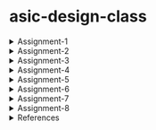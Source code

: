 # asic-design-class

<details>
<summary> Assignment-1 </summary>
  
## Write C program and compile it with GCC and RISC-V compiler and compare the outputs
  
### Task A. Writing a C program and compiling with GCC compilet

#### Step 1: open leafpad or any other text editor and write the following code

-> Command to open a file in leafpad
```ruby
  leafpad sum1ton.c &
```

-> Code:
```ruby
#include <stdio.h>

int main() {
	int I, n=25, sum=0;
	for(i=0; i<=n; ++I) {
	  sum =sum + I;
	}
	
	printf(" The sum from1 to %d is &d\n" , n,sum);
	return 0;
}
```

Screenshot 1: 

![image](https://github.com/user-attachments/assets/616043ce-5442-4504-b95f-feb333a0e7bf) 

Screenshot 2:

![image](https://github.com/user-attachments/assets/ecc36ccc-88a0-42d3-b036-02fc239d1d8c)

#### Step 2: compile the code using the gcc compiler and run the executable

-> Command to compile:
```ruby
  gcc sum1ton.c 
```

-> Command to run the executable:
```ruby
  ./a.out
```

Screenshot 3:

![image](https://github.com/user-attachments/assets/16316c28-ddc2-4b96-92f1-3a4b916abb34)

### Task B. Compiling the same program with RISC-V compiler

#### Step 1: Compailing the same C programm with RISC-V compiler ans -O1 optimization

->Command to compile:
```ruby
riscv64-unknown-elf-gcc -O1 -mabi=lp64 -march=rv64i -o sum1ton.o sum1ton.c
```
-> Command to dump the output:
```ruby
riscv64-unknown-elf-objdump -d sum1ton.o | less
```
Screenshot 4:
The number of instructions taken to execute the main block can be calculated by counting each individual instruction or subtracting the address of next block and the main block.

![image](https://github.com/user-attachments/assets/08f761f5-92e2-4d4d-a833-131325baf604)

Observation : With the -O1 optimizer, the main block takes total 14 instructions to execute the command

#### Step 2: Compailing the same C programm with RISC-V compiler ans -Ofast optimization

->Command to compile:
```ruby
riscv64-unknown-elf-gcc -Ofast -mabi=lp64 -march=rv64i -o sum1ton.o sum1ton.c
```
-> Command to dump the output:
```ruby
riscv64-unknown-elf-objdump -d sum1ton.o | less
```
Screenshot 5:

![image](https://github.com/user-attachments/assets/327269c0-5341-464f-8cad-a100d2807ba0)

Observation : With the -Ofast optimizer, the main block takes total 11 instructions to execute the command

</details>

<details>
<summary> Assignment-2 </summary>

## Executing and Debugging the C program with Spike Simulator

#### Step 1: Compile the C program with the RISC-V compiler with -Ofast optimizor
->Command to compile:
```ruby
riscv64-unknown-elf-gcc -Ofast -mabi=lp64 -march=rv64i -o sum1ton.o sum1ton.c
```

#### Step 2: Executing the compiled file with Spike Simulator
->Command for execution:
```ruby
spike pk sum1ton.o
```

Following is the expected output

![image](https://github.com/user-attachments/assets/5599e7e3-6bf2-4888-a2c6-13dd8acad86a)

#### Step 3: Debugging using Spike Simulator
->Command to open debugger:
```ruby
spike -d pk sumton.o 
```

We will step by step execute the instructions know what changes occur in the register values after each set of instructions run.
For that one can open the dump of the object file simultaneously.

->To run the first instruction
```ruby
until pc 0 100b0 
```

The above command will run the program till the instruction having adderess 100b0. To experiment one can take any differnt adderess and check the corrosponding reg value and observe the changes.

Screenshot of executing the above command

![image](https://github.com/user-attachments/assets/1887e545-b98c-4fe3-9820-220198b35d7a)

->To check the contents of reg
```ruby
reg 0 <reg_name>
```

For eg.
```ruby
reg 0 a0  #view contents of a0 register
reg 0 sp  #view contents of stack pointer
```

To execute next set of instructions press "enter"

![image](https://github.com/user-attachments/assets/4c9fa5a9-c16e-4b3c-9049-04fa5cae9851)

</details>

<details>
<summary> Assignment-3 </summary>
	
## Understanding RISC-V instruction format and implementing exact 32-bit instruction code in the instruction type format 

RISC-V is an instruction set architecture (ISA) designed to support computer architecture research and education.

### Task A. Instruction Set format of RISC-V

Instruction set or ISA are the set of commands which a process can understand and execute. The incstructions can be arithmetic, input, output operations etc. The instructions have some specific format/guidelines, defined by a series of 0s and 1s, that includes details such as the type of operation and the location of data.
For RISC-V also, there is a specific format for representing an instruction so that it can understand and execute specific operation.

1.  R-type 
   	
	R-type i.e Register type instructions handle all arithmetic and logical operations involving three registers. The format type is as follows

 	![image](https://github.com/user-attachments/assets/acc45146-51bc-4d7a-bb4b-3c940cce685c)

	-> funct7 (7 bits):
   		Function code for additional instruction differentiation
   
	-> rs2 (5 bits):
   		Second source register
   
	-> rs1 (5 bits):
   		First source register
   
	-> funct3 (3 bits):
   		Function code for primary instruction differentiation
	
 	-> rd (5 bits):
   		Destination register
	
 	-> opcode (7 bits)
   		Specifies basic operation catagory

2. I-type

	I-type i.e immediate type instruction handle operations with immediate values. The format type is as follows

	![image](https://github.com/user-attachments/assets/6371294d-e3b4-4da7-a7f7-f4ed069fe456)

	-> immediate (12 bits):
   		Immediate value used for operations
	
 	-> rs1 (5 bits):
   		Source register
	
 	-> funct3 (3 bits):
   		Function code for instruction differentiation
	
 	-> rd (5 bits):
   		Destination register
	
 	-> opcode (7 bits):
   		Basic operation code for I-type instructions


 3. S-type
    
	S-type or store type instructions are used to store data from register to memory. The format type is as follows

	![image](https://github.com/user-attachments/assets/d774995f-750c-4383-a0d1-9da2779782f4)

	-> imm[11:5] (7 bits): Upper 7 bits of the immediate value
    
	-> rs2 (5 bits): Second source register (contains the data to be stored)
    	
	-> rs1 (5 bits): First source register (base address register)
    
	-> funct3 (3 bits): Function code for instruction differentiation
    
	-> imm[4:0] (5 bits): Lower 5 bits of the immediate value
	
 	-> opcode (7 bits): Basic operation code for S-type instructions


 4. B-Type

    B-type instructions are used for conditional branch operations. These instructions are designed to alter the flow of execution based on comparisons between two registers. The format type is as follows

    ![image](https://github.com/user-attachments/assets/7426cb97-72d0-4904-b320-edc01ba7bfac)

	-> imm[12] (1 bit): The 12th bit of the immediate value
    
	-> imm[10:5] (6 bits): The 10th to 5th bits of the immediate value
    
	-> rs2 (5 bits): Second source register
    
	-> rs1 (5 bits): First source register
    
	-> funct3 (3 bits): Function code for instruction differentiation
    
	-> imm[4:1] (4 bits): The 4th to 1st bits of the immediate value
    
	-> imm[11] (1 bit): The 11th bit of the immediate value
    
	-> opcode (7 bits): Basic operation code for B-type instructions

5. U-Type

   U-type instructions handle operations involving large immediate values, typically for loading upper immediate values or computing addresses. The format type is as follows

   ![image](https://github.com/user-attachments/assets/b005d643-9fde-4b0f-97bd-d147b1cd9fb4)

	-> immediate[31:12] (20 bits): The upper 20 bits of the immediate value
   
	-> rd (5 bits): Destination register
   
	-> opcode (7 bits): Operation code for U-type instructions


6. J-Type

   J-type i.e jump type instructions are used for altering the program control flow by jumping to a specified address. Tey are typically used for unconditional jumps such as calling functions or implementing loops. The format type is as follows

   ![image](https://github.com/user-attachments/assets/e8343ad7-b3ba-4a5d-8872-230bb94d8147)

	-> imm[20] (1 bit): The 20th bit of the immediate value
   
	-> imm[10:1] (10 bits): The 10th to 1st bits of the immediate value

	-> imm[11] (1 bit): The 11th bit of the immediate value
   
	-> imm[19:12] (8 bits): The 19th to 12th bits of the immediate value
   
	-> rd (5 bits): Destination register where the return address is stored

	-> opcode (7 bits): Operation code for J-type instructions


### Task B. Decoding each Instruction Provided

### Task C. Executing assembly instructions based on a provided Verilog code within a RISC-V processor

| Operation | Standard RISC-V ISA | Hardcoded ISA |
| --------- | ------------------- | ------------- | 
| ADD R6, R2, R1 | 32'h00110333	| 32'h02208300 |
| SUB R7, R1, R2 | 32'h402083b3	| 32'h02209380 |
| AND R8, R1, R3 | 32'h0030f433	| 32'h0230a400 |
| OR R9, R2, R5	 | 32'h005164b3	| 32'h02513480 |
| XOR R10, R1, R4 | 32'h0040c533 | 32'h0240c500 |
| S#LT R1, R2, R4 | 32'h0045a0b3 | 32'h02415580 |
| ADDI R12, R4, 5 | 32'h004120b3 | 32'h00520600 |
| BEQ R0, R0, 15  | 32'h00000f63 | 32'h00f00002 |
| SW R3, R1, 2	  | 32'h0030a123 | 32'h00209181 |
| LW R13, R1, 2	  | 32'h0020a683 | 32'h00208681 |
| SRL R16, R14, R2 | 32'h0030a123 | 32'h00271803 |
| SLL R15, R1, R2  | 32'h002097b3 | 32'h00208783 |


### Task D. Performing functional simulation of RISC-V

-> For referencing the verilog and verilog testbench 
``` ruby
git clone https://github.com/vinayrayapati/iiitb_rv32i
```

#### Step 1. Compile the Verilog Code using the below command
-> Command
``` ruby
iverilog -o iiitb_rv32i iiitb_rv32i.v iiitb_rv32i_tb.v
```

#### Step 2. Execute testbench and create .vdc file
-> Command
``` ruby
 vvp iiitb_rv32i_tb
```

#### Step 3. Opening gtkwave and plotting the waveform 
-> Command
``` ruby
 gtkwave iiitb_rv32i.vdc
```
Screenshot of gtkwave gui

![image](https://github.com/user-attachments/assets/131510a9-f646-4252-8a0d-50838d3a6f0c)


#### Waveforms 

1. ADD R6, R2, R1

![image](https://github.com/user-attachments/assets/07498efb-175d-4dcd-8211-5ce151e52efa)

2. SUB R7, R1, R2

![image](https://github.com/user-attachments/assets/5ad343a5-979f-4c55-a031-805f6c3325de)

3. AND R8, R1, R3

![image](https://github.com/user-attachments/assets/8b15a105-184b-46e4-a7db-f929f0c45c6d)

5. OR R9, R2, R5

![image](https://github.com/user-attachments/assets/2094ea53-c8b1-4aee-98bc-2b7b950a6f1f)

6. XOR R10, R1, R4

![image](https://github.com/user-attachments/assets/3dbcb959-447f-4809-9dd4-96269e754cdf)

7. SLT R1, R2, R4

![image](https://github.com/user-attachments/assets/8d24aa09-ca23-45d3-b7d5-af4effef5e1d)

8. ADDI R12, R4, R5

![image](https://github.com/user-attachments/assets/ce72d2bb-31e3-4a62-baf0-5d9c5ecbaacb)

9. BEQ R0, R0, 15

![image](https://github.com/user-attachments/assets/be03f323-d064-4014-86fd-cb34f14e8cc6)

</details>

<details>
<summary> Assignment-4 </summary>

## Writing C program, compiling it with GCC and RISC-V compiler and compairing the output

### Fibonacci Series Generation

#### What is Fibonacci Series?

Fibonacci series is a sequence where the next number in the equence is the sum of the two preceding ones in the sequence.
The first two numbers of the sequence are 0 and 1.

#### Mathematical Representation 

The first two elements of the sequence 
```
F0 = 0
F1 = 1
```
The  next elements in the sequence are given by 
```
Fn = Fn-1 + Fn-2 (n > 2)
```
For reference let's take an example and check the sequence

```
for n=5
F0 = 0
F1 = 1
F2 = F0 + F1 = 0 + 1 = 1
F3 = F2 + F1 = 1 + 1 = 2
F4 = F3 + F2 = 2 + 1 = 3
F5 = F4 + F3 = 3 + 2 = 5
```

-> Code
```ruby
#include <stdio.h>

// driver code
int main()
{

    int n = 0, num, i;
    int p1 = 1;
    int p2 = 0;

    printf("Enter number of terms want to print the sequence for: \t");
    scanf("%d", &n);

    if (n < 1) {
        printf("Invalid Number of terms\n");
    }


    for (i = 1; i <= n; i++) {
        if (i > 2) {
            num = p1 + p2;
            p2 = p1;
            p1 = num;
            printf("%d \n", num);
        }

        // for first two terms
        if (i == 1) {
            printf("%d \n", p2);
        }
        if (i == 2) {
            printf("%d \n", p1);
        }
    }

    return 0;
}

```
#### Task A. Compiling the code by GCC compiler

-> Compiling the code
```ruby
gcc fibo_series.c
```

-> Executing 
```ruby
./a.out
```

#### Task B. Compiling the code by RISC-V compiler

-> Compiling the code
```ruby
riscv64-unknown-elf-gcc -O1 -mabi=lp64 -march=rv64i -o fibo_series.o fibo_series.c
```

-> Executing 
```ruby
spike pk fibo_series.o
```

-> Output from GCC and RISC-V compiler

![image](https://github.com/user-attachments/assets/5f37f9ce-b7e7-45ce-a53a-58b5f16ea822)


##### Observation 
The output from both the compilers is same which is expected.

</details>

<details>
<summary> Assignment-5 </summary>



<details> 
<summary> Day-3 </summary>

# Digital logic with TL-Verilog in Makerchip IDE

## Combinational Circuits

### 1. Implementation of MUX

![image](https://github.com/user-attachments/assets/9bb782bb-83de-443d-bdf4-7f926978c74b)

->Code

```ruby
$out[3:0] = $sel ? $in1[3:0] : $in2[3:0];
```
![image](https://github.com/user-attachments/assets/010d0a81-e139-464a-9c1a-9d53e98ae82b)


### 2. Combinational Calculator

![image](https://github.com/user-attachments/assets/b7855a6a-82c3-4e58-8164-8a6b2af38480)

->Code

```ruby
   $val1[31:0] = $rand1[31:0];
   $val2[31:0] = $rand2[31:0];
   $sel[1:0] = $rand3[1:0];
   
   $sum[31:0] = $val1[31:0] + $val2[31:0];
   $diff[31:0] = $val1[31:0] - $val2[31:0];
   $prod[31:0] = $val1[31:0] * $val2[31:0];
   $quot[31:0] = $val1[31:0] / $val2[31:0];
   
   $out1[31:0] = ($sel[1:0]==2'b00) ? $sum : ($sel[1:0]==2'b01) ? $diff : ($sel[1:0]==2'b10) ? $prod : $quot;

```

Output

![image](https://github.com/user-attachments/assets/bf0e3518-5d2b-4440-a920-5c964f6d723c)


## Sequential Circuits

### 1. Free-Running Counter

![image](https://github.com/user-attachments/assets/f8190c77-21f4-4614-a2d3-cc966d9559c7)

->Code

```ruby
   $count[31:0] = $reset ? 0 : (>>1$count + 1);
```

Output

![image](https://github.com/user-attachments/assets/a7ee6faf-46ea-4de1-807a-567c12b733d2)


### 2. Sequential Calculator

![image](https://github.com/user-attachments/assets/551d380f-c44c-4ef6-b3e9-69beb71741ba)

->Code

```ruby
   $val1[31:0] = >>2$out;
   $val2[31:0] = $rand2[3:0];
   $sel[1:0] = $rand3[1:0];
   
   $sum[31:0]  = $val1[31:0] + $val2[31:0];
   $diff[31:0] = $val1[31:0] - $val2[31:0];
   $prod[31:0] = $val1[31:0] * $val2[31:0];
   $quot[31:0] = $val1[31:0] / $val2[31:0];
   
   $int[31:0] = ($sel[1:0] == 2'b00) ? $sum : ($sel[1:0] == 2'b01) ? $diff : ($sel[1:0] == 2'b10) ? $prod[31:0]: $quot[31:0];
   
   $out[31:0] = $reset ? 32'h0 : $int;
```

Output

![image](https://github.com/user-attachments/assets/356bffee-026e-4410-b82d-b009d5053ce8)


## Pipeline

In Transaction-Level Verilog (TL-Verilog), pipelined logic is efficiently expressed using pipeline constructs that represent data flow across design stages, each corresponding to a clock cycle. This approach simplifies the modeling of sequential logic by automatically handling state propagation and enabling clear, concise descriptions of complex, multi-stage operations, improving both design clarity and maintainability.

### Pipelined Calculator 

![image](https://github.com/user-attachments/assets/0a5d2af9-d41d-4974-aecf-4a8473035e7a)


->Code
```ruby
   |cal
      @1
         $reset = *reset;
         $clk_sne = *clk;

         $valid[31:0] = $reset ? 0 : (>>1$valid + 1);
         $valid_or_reset = $reset | ~$valid;
         
         $val1[31:0] = >>2$out;
         $val2[31:0] = $rand2[3:0];
         $sel[1:0] = $rand3[1:0];
      
         $sum[31:0]  = $val1[31:0] + $val2[31:0];
         $diff[31:0] = $val1[31:0] - $val2[31:0];
         $prod[31:0] = $val1[31:0] * $val2[31:0];
         $quot[31:0] = $val1[31:0] / $val2[31:0];
      
      @2
         $out[31:0] = $valid_or_reset ? 32'h0 : ($sel[1:0] == 2'b00) ? $sum : ($sel[1:0] == 2'b01) ? $diff : ($sel[1:0] == 2'b10) ? $prod[31:0]: $quot[31:0];


```

Output

![image](https://github.com/user-attachments/assets/606d30be-2f6e-4615-9499-756cf46f8966)


## Validity 
In TL-Verilog, validity is a key concept used to manage data flow through pipelines. It helps ensure that operations are only performed on valid data and prevents the unnecessary processing of invalid or stale data. This concept is essential in pipelined designs, where operations are spread across multiple clock cycles.

### Cycle Calculator with Validity

![image](https://github.com/user-attachments/assets/964ad33d-80ac-4151-8011-e24658f14469)

->Code

```ruby
   |cal
      @1
         $reset = *reset;
         $clk_sne = *clk;
         
         $cnt[31:0] = $reset ? 0 : (>>1$cnt + 1);
         $valid = $cnt;
         $valid_or_reset = ($reset | $valid);
         
      ?$valid
         @1
            $val1[31:0] = >>2$out;
            $val2[31:0] = $rand2[3:0];
            $sel[1:0] = $rand3[1:0];
      
            $sum[31:0]  = $val1[31:0] + $val2[31:0];
            $diff[31:0] = $val1[31:0] - $val2[31:0];
            $prod[31:0] = $val1[31:0] * $val2[31:0];
            $quot[31:0] = $val1[31:0] / $val2[31:0];
      
         @2
            $out[31:0] = $valid_or_reset ? 32'h0 : ($sel[1:0] == 2'b00) ? $sum : ($sel[1:0] == 2'b01) ? $diff : ($sel[1:0] == 2'b10) ? $prod[31:0]: $quot[31:0];

```


Output

![image](https://github.com/user-attachments/assets/3db87edb-7e45-48a3-befb-3c301235aa13)

</details>

<details>

<summary> Day-4 </summary>

# Basic RISC-V CPU Micro-Architecture

## RISC-V Block Diagram

![image](https://github.com/user-attachments/assets/b8bac6d7-6c87-44d4-a625-aac8ae25d08a)

## Implementation Plan

![image](https://github.com/user-attachments/assets/f737f0ce-3a8b-445e-8653-55278baeba10)

### 1. Program Counter (PC) and next PC

The CPU uses the program counter to track its location in the code, for example when fetching the next instruction. Usually, the CPU adds four to the PC during instruction execution: addresses are in bytes, and each RISC-V instruction is four bytes long.

![image](https://github.com/user-attachments/assets/bec21aab-224d-4543-b125-18bd1f961125)

->Code

```ruby
         $pc[31:0] = >>1$reset ? 0 : ( >>1$pc + 31'h4 );

```

Output 

![image](https://github.com/user-attachments/assets/f307e945-7cf8-4743-811a-0c6d46a4140a)

### 2. Instruction Fetch

Instruction fetch is the first stage in the instruction execution cycle of a RISC-V CPU. It involves retrieving the instruction pointed to by the Program Counter (PC) from memory so that it can be decoded and executed in subsequent stages.

![image](https://github.com/user-attachments/assets/a284d9ff-d48e-4eed-8aa7-8ef0e1d48f9d)

->Code
```ruby
   |cpu
      @0
         $reset = *reset;
         $clk_sne = *clk;
         
         $pc[31:0] = >>1$reset ? 0 : ( >>1$pc + 31'h4 );
         
         $imem_rd_en = >>1$reset ? 0 : 1;
         $imem_rd_addr[31:0] = $pc[M4_IMEM_INDEX_CNT+1:2];

      @1
         $instr[31:0] = $imem_rd_data[31:0];

```

Output

![image](https://github.com/user-attachments/assets/f7fb0c47-56de-49e4-b476-41d62ccd1ee8)


### 3. Instruction Decode

Instruction decode is the second stage in the instruction execution cycle of a RISC-V CPU. After an instruction is fetched from memory, it needs to be interpreted, or "decoded," to understand what operation is to be performed and which operands are involved. The decoding process involves breaking down the binary instruction into its constituent fields, such as opcode, source registers, destination registers, and immediate values.

![image](https://github.com/user-attachments/assets/b16ee5ff-4485-4a54-9670-f9ee48705891)

INSTRUCTION TYPES DECODE

![image](https://github.com/user-attachments/assets/bb6f23ed-d444-4961-83c8-cdd114772390)

->Code
```ruby
      @1
         $is_u_instr = $instr[6:2] ==? 5'b0x101;
         
         $is_s_instr = $instr[6:2] ==? 5'b0100x;
         
         $is_r_instr = $instr[6:2] ==? 5'b01011 ||
                       $instr[6:2] ==? 5'b011x0 ||
                       $instr[6:2] ==? 5'b10100;
         
         $is_j_instr = $instr[6:2] ==? 5'b11011;
         
         $is_i_instr = $instr[6:2] ==? 5'b0000x ||
                       $instr[6:2] ==? 5'b001x0 ||
                       $instr[6:2] ==? 5'b11001;
         
         $is_b_instr = $instr[6:2] ==? 5'b11000;
```

INSTRUCTION IMMEDIATE DECODE

![image](https://github.com/user-attachments/assets/2bdf7f54-2a87-4c84-8dcc-1a4bcc3cf32b)

->Code
```ruby
         $imm[31:0] = $is_i_instr ? {{21{$instr[31]}}, $instr[30:20]} :
                      $is_s_instr ? {{21{$instr[31]}}, $instr[30:25], $instr[11:7]} :
                      $is_b_instr ? {{20{$instr[31]}}, $instr[7], $instr[30:25], $instr[11:8], 1'b0} :
                      $is_u_instr ? {$instr[31:12], 12'b0} :
                      $is_j_instr ? {{12{$instr[31]}}, $instr[19:12], $instr[20], $instr[30:21], 1'b0} :
                                    32'b0;
```

INSTRUCTION FIELD DECODE

![image](https://github.com/user-attachments/assets/dae7d804-9061-4373-bd24-1fb52bcc2f2e)

->Code
```ruby
         $rs2_valid = $is_r_instr || $is_s_instr || $is_b_instr;
         ?$rs2_valid
            $rs2[4:0] = $instr[24:20];
            
         $rs1_valid = $is_r_instr || $is_i_instr || $is_s_instr || $is_b_instr;
         ?$rs1_valid
            $rs1[4:0] = $instr[19:15];
         
         $funct3_valid = $is_r_instr || $is_i_instr || $is_s_instr || $is_b_instr;
         ?$funct3_valid
            $funct3[2:0] = $instr[14:12];
            
         $funct7_valid = $is_r_instr ;
         ?$funct7_valid
            $funct7[6:0] = $instr[31:25];
            
         $rd_valid = $is_r_instr || $is_i_instr || $is_u_instr || $is_j_instr;
         ?$rd_valid
            $rd[4:0] = $instr[11:7];

```

INSTRUCTION DECODE

![image](https://github.com/user-attachments/assets/ed14982c-04f4-4173-9610-90e5d0974a6e)

->Code

```ruby
         $opcode[6:0] = $instr[6:0];
         
         $dec_bits [10:0] = {$funct7[5], $funct3, $opcode};
         $is_beq = $dec_bits ==? 11'bx_000_1100011;
         $is_bne = $dec_bits ==? 11'bx_001_1100011;
         $is_blt = $dec_bits ==? 11'bx_100_1100011;
         $is_bge = $dec_bits ==? 11'bx_101_1100011;
         $is_bltu = $dec_bits ==? 11'bx_110_1100011;
         $is_bgeu = $dec_bits ==? 11'bx_111_1100011;
         $is_addi = $dec_bits ==? 11'bx_000_0010011;
         $is_add = $dec_bits ==? 11'b0_000_0110011;
         
         `BOGUS_USE ($is_beq $is_bne $is_blt $is_bge $is_bltu $is_bgeu $is_addi $is_add)

```
Output

![image](https://github.com/user-attachments/assets/1c9fa40b-982f-44a1-9983-bc60d0bd9270)

### Register file Reading

The read register file is a component that contains a collection of registers used to store data during instruction execution. Instructions typically involve accessing data from these registers, with the instruction indicating which registers to read. The retrieved data is then used as operands for operations carried out by the ALU or other CPU components.

![image](https://github.com/user-attachments/assets/986be544-3912-4929-826e-11fb47fa6b60)

->Code

```ruby
         $rf_wr_en = 1'b0;
         $rf_wr_index[4:0] = 5'b0;
         $rf_wr_data[31:0] = 32'b0;
         $rf_rd_en1 = $rs1_valid;
         $rf_rd_index1[4:0] = $rs1;
         $rf_rd_en2 = $rs2_valid;
         $rf_rd_index2[4:0] = $rs2;
         
         $src1_value[31:0] = $rf_rd_data1;
         $src2_value[31:0] = $rf_rd_data2;
```

Output

![image](https://github.com/user-attachments/assets/8629f57d-29d7-4bca-bced-9945b69231fb)


### Arithmatic and Logic Unit (ALU)

The Arithmetic Logic Unit (ALU) in a RISC-V CPU is a key component responsible for performing arithmetic and logical operations. The ALU receives inputs from the register file or immediate values from instructions and produces results that are either stored back into registers, used for branching decisions, or forwarded to other components like memory.

![image](https://github.com/user-attachments/assets/80c5ebfc-d93d-4622-bf14-059e9b5f8b4e)

```ruby
         $result[31:0] = $is_addi ? $src1_value + $imm :
                         $is_add ? $src1_value + $src2_value :
                         32'bx ;

```

Output

![image](https://github.com/user-attachments/assets/b82e2cb3-8e20-4754-bede-222680586f15)

### Register file Write

In a RISC-V CPU, the register file write operation is a critical part of the instruction execution process, particularly during the write-back stage of the pipeline. This is where the results of computations or data from memory are written back to a register in the register file

![image](https://github.com/user-attachments/assets/d7059874-6c08-4667-b07b-945c130d83ec)


```ruby
         $rf_wr_en = $rd_valid && $rd != 5'b0;
         $rf_wr_index[4:0] = $rd;
         $rf_wr_data[31:0] = $result;
```

Output

![image](https://github.com/user-attachments/assets/225bc6d6-49fa-4064-b48c-1dd2701cfc30)


### Branch Instructions

![image](https://github.com/user-attachments/assets/01712267-dd8f-4c0f-afb7-76d2f9762e19)


```ruby
         $taken_branch = $is_beq ? ($src1_value == $src2_value):
                         $is_bne ? ($src1_value != $src2_value):
                         $is_blt ? (($src1_value < $src2_value) ^ ($src1_value[31] != $src2_value[31])):
                         $is_bge ? (($src1_value >= $src2_value) ^ ($src1_value[31] != $src2_value[31])):
                         $is_bltu ? ($src1_value < $src2_value):
                         $is_bgeu ? ($src1_value >= $src2_value):
                                    1'b0;
```

Output

![image](https://github.com/user-attachments/assets/6b2a1031-96fc-4b8c-9781-8a9c38e74b2f)


</details>

<details>

<summary> Day-5 </summary>

## Complete Pipelined RISC-V CPU Micro-Architecture

->Code
```ruby
\m4_TLV_version 1d: tl-x.org
\SV
   // Template code can be found in: https://github.com/stevehoover/RISC-V_MYTH_Workshop
   
   m4_include_lib(['https://raw.githubusercontent.com/BalaDhinesh/RISC-V_MYTH_Workshop/master/tlv_lib/risc-v_shell_lib.tlv'])

\SV
   m4_makerchip_module   // (Expanded in Nav-TLV pane.)
\TLV

   // /====================\
   // | Sum 0 to 10 Program |
   // \====================/
   //
   // Add 0,1,2,3,...,10 (in that order).
   //
   // Regs:
   //  r10 (a0): In: 0, Out: final sum
   //  r12 (a2): 10
   //  r13 (a3): 1..10
   //  r14 (a4): Sum
   // 
   // External to function:
   m4_asm(ADD, r10, r0, r0)             // Initialize r10 (a0) to 0.
   // Function:
   m4_asm(ADD, r14, r10, r0)            // Initialize sum register a4 with 0x0
   m4_asm(ADDI, r12, r10, 1011)         // Store count of 10 in register a2.
   m4_asm(ADD, r13, r10, r0)            // Initialize intermediate sum register a3 with 0
   // Loop:
   m4_asm(ADD, r14, r13, r14)           // Incremental addition
   m4_asm(ADDI, r13, r13, 1)            // Increment intermediate register by 1
   m4_asm(BLT, r13, r12, 1111111111000) // If a3 is less than a2, branch to label named <loop>
   m4_asm(ADD, r10, r14, r0)            // Store final result to register a0 so that it can be read by main program
   m4_asm(SW, r0, r10, 10000)           // Store r10 result in dmem
   m4_asm(LW, r17, r0, 10000)           // Load contents of dmem to r17
   m4_asm(JAL, r7, 00000000000000000000) // Done. Jump to itself (infinite loop). (Up to 20-bit signed immediate plus implicit 0 bit (unlike JALR) provides byte address; last immediate bit should also be 0)
   m4_define_hier(['M4_IMEM'], M4_NUM_INSTRS)

   |cpu
      @0
         $reset = *reset;
         $clk_sne = *clk;
         
         //PC fetch - branch, jumps and loads introduce 2 cycle bubbles in this pipeline
         $pc[31:0] = >>1$reset ? '0 : (>>3$valid_taken_br ? >>3$br_tgt_pc :
                                       >>3$valid_load     ? >>3$inc_pc[31:0] :
                                       >>3$jal_valid      ? >>3$br_tgt_pc :
                                       >>3$jalr_valid     ? >>3$jalr_tgt_pc :
                                                     (>>1$inc_pc[31:0]));
         // Access instruction memory using PC
         $imem_rd_en = ~ $reset;
         $imem_rd_addr[31:0] = $pc[M4_IMEM_INDEX_CNT+1:2];
         
         
      @1
         //Getting instruction from IMem
         $instr[31:0] = $imem_rd_data[31:0];
         
         //Increment PC
         $inc_pc[31:0] = $pc[31:0] + 32'h4;
         
         //Decoding I,R,S,U,B,J type of instructions based on opcode [6:0]
         //Only [6:2] is used here because this implementation is for RV64I which does not use [1:0]
         $is_i_instr = $instr[6:2] ==? 5'b0000x ||
                       $instr[6:2] ==? 5'b001x0 ||
                       $instr[6:2] == 5'b11001;
         
         $is_r_instr = $instr[6:2] == 5'b01011 ||
                       $instr[6:2] ==? 5'b011x0 ||
                       $instr[6:2] == 5'b10100;
         
         $is_s_instr = $instr[6:2] ==? 5'b0100x;
         
         $is_u_instr = $instr[6:2] ==? 5'b0x101;
         
         $is_b_instr = $instr[6:2] == 5'b11000;
         
         $is_j_instr = $instr[6:2] == 5'b11011;
         
         //Immediate value decode
         $imm[31:0] = $is_i_instr ? { {21{$instr[31]}} , $instr[30:20]} :
                      $is_s_instr ? { {21{$instr[31]}} , $instr[30:25] , $instr[11:8] , $instr[7]} :
                      $is_b_instr ? { {20{$instr[31]}} , $instr[7] , $instr[30:25] , $instr[11:8] , 1'b0} :
                      $is_u_instr ? { $instr[31] , $instr[30:12] , { 12{1'b0}} } :
                      $is_j_instr ? { {12{$instr[31]}} , $instr[19:12] , $instr[20] , $instr[30:21] , 1'b0} :
                      >>1$imm[31:0];
         
         //Generate valid signals for each instruction fields
         $rs1_or_funct3_valid    = $is_r_instr || $is_i_instr || $is_s_instr || $is_b_instr;
         $rs2_valid              = $is_r_instr || $is_s_instr || $is_b_instr;
         $rd_valid               = $is_r_instr || $is_i_instr || $is_u_instr || $is_j_instr;
         $funct7_valid           = $is_r_instr;
         
         //Decode other fields of instruction - source and destination registers, funct, opcode
         ?$rs1_or_funct3_valid
            $rs1[4:0]    = $instr[19:15];
            $funct3[2:0] = $instr[14:12];
         
         ?$rs2_valid
            $rs2[4:0]    = $instr[24:20];
         
         ?$rd_valid
            $rd[4:0]     = $instr[11:7];
         
         ?$funct7_valid
            $funct7[6:0] = $instr[31:25];
         
         $opcode[6:0] = $instr[6:0];
         
         //Decode instruction in subset of base instruction set based on RISC-V 32I
         $dec_bits[10:0] = {$funct7[5],$funct3,$opcode};
         
         //Branch instructions
         $is_beq   = $dec_bits ==? 11'bx_000_1100011;
         $is_bne   = $dec_bits ==? 11'bx_001_1100011;
         $is_blt   = $dec_bits ==? 11'bx_100_1100011;
         $is_bge   = $dec_bits ==? 11'bx_101_1100011;
         $is_bltu  = $dec_bits ==? 11'bx_110_1100011;
         $is_bgeu  = $dec_bits ==? 11'bx_111_1100011;
         
         //Jump instructions
         $is_auipc = $dec_bits ==? 11'bx_xxx_0010111;
         $is_jal   = $dec_bits ==? 11'bx_xxx_1101111;
         $is_jalr  = $dec_bits ==? 11'bx_000_1100111;
         
         //Arithmetic instructions
         $is_addi  = $dec_bits ==? 11'bx_000_0010011;
         $is_add   = $dec_bits ==? 11'b0_000_0110011;
         $is_lui   = $dec_bits ==? 11'bx_xxx_0110111;
         $is_slti  = $dec_bits ==? 11'bx_010_0010011;
         $is_sltiu = $dec_bits ==? 11'bx_011_0010011;
         $is_xori  = $dec_bits ==? 11'bx_100_0010011;
         $is_ori   = $dec_bits ==? 11'bx_110_0010011;
         $is_andi  = $dec_bits ==? 11'bx_111_0010011;
         $is_slli  = $dec_bits ==? 11'b0_001_0010011;
         $is_srli  = $dec_bits ==? 11'b0_101_0010011;
         $is_srai  = $dec_bits ==? 11'b1_101_0010011;
         $is_sub   = $dec_bits ==? 11'b1_000_0110011;
         $is_sll   = $dec_bits ==? 11'b0_001_0110011;
         $is_slt   = $dec_bits ==? 11'b0_010_0110011;
         $is_sltu  = $dec_bits ==? 11'b0_011_0110011;
         $is_xor   = $dec_bits ==? 11'b0_100_0110011;
         $is_srl   = $dec_bits ==? 11'b0_101_0110011;
         $is_sra   = $dec_bits ==? 11'b1_101_0110011;
         $is_or    = $dec_bits ==? 11'b0_110_0110011;
         $is_and   = $dec_bits ==? 11'b0_111_0110011;
         
         //Store instructions
         $is_sb    = $dec_bits ==? 11'bx_000_0100011;
         $is_sh    = $dec_bits ==? 11'bx_001_0100011;
         $is_sw    = $dec_bits ==? 11'bx_010_0100011;
         
         //Load instructions - support only 4 byte load
         $is_load  = $dec_bits ==? 11'bx_xxx_0000011;
         
         $is_jump = $is_jal || $is_jalr;
         
      @2
         //Get Source register values from reg file
         $rf_rd_en1 = $rs1_or_funct3_valid;
         $rf_rd_en2 = $rs2_valid;
         
         $rf_rd_index1[4:0] = $rs1[4:0];
         $rf_rd_index2[4:0] = $rs2[4:0];
         
         //Register file bypass logic - data forwarding from ALU to resolve RAW dependence
         $src1_value[31:0] = $rs1_bypass ? >>1$result[31:0] : $rf_rd_data1[31:0];
         $src2_value[31:0] = $rs2_bypass ? >>1$result[31:0] : $rf_rd_data2[31:0];
         
         //Branch target PC computation for branches and JAL
         $br_tgt_pc[31:0] = $imm[31:0] + $pc[31:0];
         
         $rs1_bypass = >>1$rf_wr_en && (>>1$rd == $rs1);
         $rs2_bypass = >>1$rf_wr_en && (>>1$rd == $rs2);
         
      @3
         //ALU implementation
         $result[31:0] = $is_addi  ? $src1_value +  $imm :
                         $is_add   ? $src1_value +  $src2_value :
                         $is_andi  ? $src1_value &  $imm :
                         $is_ori   ? $src1_value |  $imm :
                         $is_xori  ? $src1_value ^  $imm :
                         $is_slli  ? $src1_value << $imm[5:0]:
                         $is_srli  ? $src1_value >> $imm[5:0]:
                         $is_and   ? $src1_value &  $src2_value:
                         $is_or    ? $src1_value |  $src2_value:
                         $is_xor   ? $src1_value ^  $src2_value:
                         $is_sub   ? $src1_value -  $src2_value:
                         $is_sll   ? $src1_value << $src2_value:
                         $is_srl   ? $src1_value >> $src2_value:
                         $is_sltu  ? $sltu_rslt[31:0]:
                         $is_sltiu ? $sltiu_rslt[31:0]:
                         $is_lui   ? {$imm[31:12], 12'b0}:
                         $is_auipc ? $pc + $imm:
                         $is_jal   ? $pc + 4:
                         $is_jalr  ? $pc + 4:
                         $is_srai  ? ({ {32{$src1_value[31]}} , $src1_value} >> $imm[4:0]) :
                         $is_slt   ? (($src1_value[31] == $src2_value[31]) ? $sltu_rslt : {31'b0, $src1_value[31]}):
                         $is_slti  ? (($src1_value[31] == $imm[31]) ? $sltiu_rslt : {31'b0, $src1_value[31]}) :
                         $is_sra   ? ({ {32{$src1_value[31]}}, $src1_value} >> $src2_value[4:0]) :
                         $is_load  ? $src1_value +  $imm :
                         $is_s_instr ? $src1_value + $imm :
                                    32'bx;
         
         $sltu_rslt[31:0]  = $src1_value <  $src2_value;
         $sltiu_rslt[31:0] = $src1_value <  $imm;
         
         //Jump instruction target PC computation
         $jalr_tgt_pc[31:0] = $imm[31:0] + $src1_value[31:0]; 
         
         //Branch equations
         $taken_br = $is_beq ? ($src1_value == $src2_value) :
                     $is_bne ? ($src1_value != $src2_value) :
                     $is_blt ? (($src1_value < $src2_value) ^ ($src1_value[31] != $src2_value[31])) :
                     $is_bge ? (($src1_value >= $src2_value) ^ ($src1_value[31] != $src2_value[31])) :
                     $is_bltu ? ($src1_value < $src2_value) :
                     $is_bgeu ? ($src1_value >= $src2_value) :
                     1'b0;
         
         $valid = ~(>>1$valid_taken_br || >>2$valid_taken_br || >>1$is_load || >>2$is_load || >>2$jump_valid || >>1$jump_valid);
         
         //Current instruction is valid & is a taken branch
         $valid_taken_br = $valid && $taken_br;
         
         //Current instruction is valid & is a load
         $valid_load = $valid && $is_load;
         
         //Current instruction is valid & is jump
         $jump_valid = $valid && $is_jump;
         $jal_valid  = $valid && $is_jal;
         $jalr_valid = $valid && $is_jalr;
         
         //Destination register update - ALU result or load result depending on instruction
         $rf_wr_en = (($rd != '0) && $rd_valid && $valid) || >>2$valid_load;
         $rf_wr_index[4:0] = $valid ? $rd[4:0] : >>2$rd[4:0];
         $rf_wr_data[31:0] = $valid ? $result[31:0] : >>2$ld_data[31:0];
         
      @4
         //Data memory access for load, store
         $dmem_addr[3:0]     =  $result[5:2];
         $dmem_wr_en         =  $valid && $is_s_instr;
         $dmem_wr_data[31:0] =  $src2_value[31:0];
         $dmem_rd_en         =  $valid_load;
         
         //Write back data read from load instruction to register
         $ld_data[31:0]      =  $dmem_rd_data[31:0];
         
      
   *passed = |cpu/xreg[14]>>10$value == (1+2+3+4+5+6+7+8+9+10);
   //Run for 80 cycles without any checks
   *passed = *cyc_cnt > 80;
   *failed = 1'b0;
   
   // Macro instantiations for:
   //  o instruction memory
   //  o register file
   //  o data memory
   //  o CPU visualization
   |cpu
      m4+imem(@1)    // Args: (read stage)
      m4+rf(@2, @3)  // Args: (read stage, write stage) - if equal, no register bypass is required
      m4+dmem(@4)    // Args: (read/write stage)
   
   m4+cpu_viz(@4)    // For visualisation, argument should be at least equal to the last stage of CPU logic
                       // @4 would work for all labs
\SV
   endmodule

```
#### Waveforms :

1. clk

![image](https://github.com/user-attachments/assets/5fccd80c-f807-42c9-84be-619c4d9b351f)


2. reset

![image](https://github.com/user-attachments/assets/b48f8c67-1e33-496a-908c-54cb1b0b47e7)


#### Testbench

```ruby
*passed = |cpu/xreg[14]>>10$value == (1+2+3+4+5+6+7+8+9+10);
```

Output
![image](https://github.com/user-attachments/assets/cb1db13e-7102-44f8-9e5d-847930fd4f19)

 
</details>


</details>

<details>

 <summary> Assignment-6 </summary>

## Converting the RISC-V tlv code to verilog code

RISC-V processor was initially designed in TL-Verilog using the Makerchip IDE. Now, for this lab we need to convert the TLV to verilog code and compare the outputs of both.

For converting the TLV code to verilog code we are using the sandpiper-saas compiler. Installation steps for the same are as below.

#### Step-1 Installing python and related packages
```ruby
sudo apt install make python python3 python3-pip
sudo apt-get install python3-venv
```

#### Step-2
```ruby
source ~/.venv/bin/activate
python3 -m venv .venv
```

#### Step-3
```ruby
pip3 install pyyaml click sandpiper-saas
```

#### Step-4 Installing git iverilog gtkwave
```ruby
sudo apt install git iverilog gtkwave
```

### Converting the tlv to verilog

#### Step-1 Reference flow 
```ruby
git clone https://github.com/manili/VSDBabySoC.git
```
#### Step-2
Replacing the rvmyth.tlv with desired RISC-V tlv.

#### Step-3 Converting to verilog

```ruby
cd VSDBabySoC
sandpiper-saas -i ./src/module/rvmyth.tlv -o rvmyth.v --bestsv --noline -p verilog --outdir ./
```

#### Step-4 Running verilog code

```ruby
make pre_synth_sim
gtkwave output/pre_synth_sim/pre_synth_sim.vcd
```

![image](https://github.com/user-attachments/assets/2ad69a3c-5eac-4f00-bcab-fcda7e6aaa27)


Output:
![image](https://github.com/user-attachments/assets/165bc05d-2df6-4414-b198-906684351dd4)


### Compare the output waveforms with the MakerChip simulation results 

1. clk

![image](https://github.com/user-attachments/assets/5fccd80c-f807-42c9-84be-619c4d9b351f)

2. reset

![image](https://github.com/user-attachments/assets/b48f8c67-1e33-496a-908c-54cb1b0b47e7)


3. Output
   
![image](https://github.com/user-attachments/assets/cb1db13e-7102-44f8-9e5d-847930fd4f19)

</details>

<details>

 <summary> Assignment-7 </summary>

## Simulation of BabySoC and generating waveforms for PLL and DAC 

For this lab we need to use the previously generated verilog code, and simulate the BabySoC.  This process involves generating DAC (Digital-to-Analog Converter) and PLL (Phase-Locked Loop) waveforms for the RISC-V processor.

### PLL
A phase-locked loop (PLL) is an electronic circuit with a voltage or voltage-driven oscillator that constantly adjusts to match the frequency of an input signal. PLLs are used to generate, stabilize, modulate, demodulate, filter or recover a signal from a "noisy" communications channel where data has been interrupted.

### DAC 
A Digital-to-Analog Converter (DAC) is an electronic component that transforms digital signals, often in binary form, into corresponding analog signals, such as voltage or current. 

### Cloning the BabySOC for simulation

### Step-1 Cloning BabySoC
```ruby
git clone https://github.com/Subhasis-Sahu/BabySoC_Simulation.git
```

### BabySoc 
Files structure BabySoC

src/module - contains all RTL files and testbench.v used for simulating our BabySoC design.

src/include - contains RTL files used in `include define in main RTL files in src/module.

### Step-2
Update the rvmyth.v according to the previous assignment steps.

### Step-3
Compiling the verilog
```ruby
iverilog -o ./pre_synth_sim.out -DPRE_SYNTH_SIM src/module/testbench.v -I src/include -I src/module/
```

### Step-4
Plotting the waveforms
```ruby
./pre_synth_sim.out
gtkwave pre_synth_sim.vcd
```

Output:

 ![image](https://github.com/user-attachments/assets/ce9dc58c-5e6c-4c51-a975-14bd8da0602e)

</details>

<details>

<summary> Assignment-8 </summary>

<details>
	
<summary> Day 0 </summary>
 
</details>

<details>
	
<summary> Day 1 </summary>

# Introduction to Verilog RTL design and Synthesis

<details> 
<summary> Introduction to Verilog RTL design and Synthesis </summary>

## 1.1 Introduction to open source iverilog 

#### Register Transfer Level (RTL) 

RTL is a methodology that enables data transfer between registers. In RTL design, we use Hardware Description Languages (HDLs) like Verilog to code both sequential and combinational circuits. These codes can simulate the functionality of both hardware and logic operations. An RTL design may be composed of a single Verilog file or multiple ones. It is essential to ensure that RTL designs are written using efficient and synthesizable code, making them realizable in physical gate-level implementations.

##### -> Example templet for RTL

```verilog
module <module_name> (port list);
	//declarations;
	//initializations;
	//continuos concurrent assigments;
	//procedural blocks;
endmodule

```

![image](https://github.com/user-attachments/assets/19bad4e5-10d6-41bf-8521-ac93da401ab2)

#### Testbench 

Verilog enables the creation of testbenches that simulate the behavior of hardware designs by generating input signals and validating the resulting output signals. Testbenches are vital for larger and more complex designs as they help confirm that the simulation outcomes align with the expected behavior of the actual hardware after synthesis. Typically, a testbench includes two components: one for generating input signals for the design under test and another for verifying the accuracy of the output signals.

##### -> Example templet for Testbench

```verilog

`timescale 1ns/1ps  // Specify the time unit and precision

// Testbench Module
module <testbench_name>;

// Signal Declarations

// Instantiate the Design Under Test (DUT)
<module_name> DUT (
    .clk(clk),
    .reset(reset),
    .input_signal(input_signal),
    .output_signal(output_signal)
);

// Clock Generation
always #5 clk = ~clk;

// Initial Block for Signal Initialization
// Stimulus Generation
// Dump waveform to view in simulation tools (optional)
initial begin
    $dumpfile("testbench.vcd");
    $dumpvars(0, <testbench_name>);
end

endmodule

```

#### Simulation 

RTL designs are validated against their specifications by simulating them with a variety of input samples. This process is crucial for identifying and correcting design errors early in the development cycle.

#### Simulator 

A simulator is a software tool used to execute RTL designs and verify their functionality. It tracks changes in input signals and computes the corresponding output signals. If there are no changes in the input signals, the simulator does not detect any variations in the output signals.

#### Iverilog 

Icarus Verilog (Iverilog) is a free and open-source Verilog simulator used for verifying the functionality of digital circuits. It supports numerous Verilog language constructs, such as modules, ports, wires, registers, gates, and behavioral descriptions.

![image](https://github.com/user-attachments/assets/d9298b9e-4948-427d-ae22-45d02454e92d)


#### gtkwave 

gtkwave is a free and open-source waveform viewer widely used in digital design and verification. It offers a graphical interface for visualizing and analyzing digital waveforms, making it an essential tool for debugging and understanding the behavior of hardware designs.


</details>

<details>

<summary>Lab examples using iverilog and gtkwave </summary>
 
## 1.2 Lab examples using iverilog and gtkwave

### Step-1 Clone the following repository

```

git clone https://github.com/kunalg123/sky130RTLDesignAndSynthesisWorkshop.git
cd sky130RTLDesignAndSynthesisWorkshop

```
### Step-2 Running the verilog code and analyzing the output

-> Command to run verilog code with testbench

```
iverilog good_mux.v tb_good_mux.v
./a.out
gtkwave tb_good_mux.vcd
```

-> Code

```verilog
module good_mux (input i0 , input i1 , input sel , output reg y);
always @ (*)
begin
	if(sel)
		y <= i1;
	else 
		y <= i0;
end
endmodule
```

-> Testbench

```verilog
`timescale 1ns / 1ps
module tb_good_mux;
// Inputs
reg i0,i1,sel;
// Outputs
wire y;
// Instantiate the Unit Under Test (UUT), name based instantiation
	good_mux uut (.sel(sel),.i0(i0),.i1(i1),.y(y));
	//good_mux uut (sel,i0,i1,y);  //order based instantiation
initial begin
	$dumpfile("tb_good_mux.vcd");
	$dumpvars(0,tb_good_mux);
	// Initialize Inputs
	sel = 0;
	i0 = 0;
	i1 = 0;
	#300 $finish;
end
always #75 sel = ~sel;
always #10 i0 = ~i0;
always #55 i1 = ~i1;
endmodule
```

### -> Snapshot of the commands 

![image](https://github.com/user-attachments/assets/f45f7124-e4ed-4f4b-b5b6-dbf7681d28b5)

### -> gtkwave output

![image](https://github.com/user-attachments/assets/fcaa9c43-ab92-4825-9777-84d947bcd6cb)
</details>

<details>

<summary> Introduction to yosys and logic synthesizer </summary>

## 1.3.1 Introduction to Yosys synthesizer

#### Synthesis

Synthesis is the process of converting a high-level design into a low-level netlist of logic gates, optimized for a specific technology library. This involves dividing the design into fundamental logic components, mapping these components to actual gates, and optimizing the netlist to meet design constraints. This step ensures that the abstract design can be implemented as physical hardware.

#### Synthesizer

A synthesizer is a tool used to translate RTL design code into a netlist. In this workshop, Yosys is used as the synthesizer tool.

#### Yosys

Yosys aims to converting high-level hardware descriptions into optimized gate-level representations that can be targeted for various FPGA and ASIC technologies. The flow for yosys is we feed the yosys with the design which is in RTL level and the .lib file which contain standard library cells then the yosys synthesizes and gives us the netlist file.

![image](https://github.com/user-attachments/assets/aab45dd9-917b-4259-8e6f-8e371acf2a44)

Below are the commands to perform above synthesis.

1. RTL Design - read_verilog
2. .lib - read_liberty
3. netlist file - write_verilog

#### Verifyling Synthesis 

In order to make sure that there are no errors in the netlist, we'll have to verify the synthesized circuit. 
The gtkwave output for the netlist should match the output waveform for the RTL design file. As netlist and design code have same set of inputs and outputs, we can use the same testbench and compare the waveforms.

![image](https://github.com/user-attachments/assets/a1d15eb0-7957-47f5-866e-a71ee1e64091)

## 1.3.2 Introduction to Logic Synthesis

#### Understanding of .lib

It contains detailed information about the standard cells used in digital design. These cells are the fundamental building blocks, like logic gates (AND, OR, NOT) and flip-flops, which are used to create more complex circuits. It has different variations (essentially different driving strengths, number of inputs) of these funadamental gates with different performaces.

Different performances refer to faster or slower gates. 
Faster the charging or dicharging of load (i.e capacitance), lesser is the cell delay. However, for a quick charging or discharging of load, we need transistors capable of sourcing more current i.e, we need wider transistors. Wider transistors have lesser delay but consume more area and power. Narrow transistors are other way around. Faster cells come with a cost of area and power.

Wider transistors -> low delay -> More Power and Area

Narrow transitor -> More delay -> Less Area and Power

#### Use-case of cells

There is always a trade off between power area and timing. More use of fast cells can lead to more power and area but lesser delay and use of slow cells can lead to a sluggish circuit consuming less power.
We need to give 'constaraints' which can help optimize the selection of cells with different driving strengths.

#### Infering the RTL design into synthesized design

![image](https://github.com/user-attachments/assets/bf5cd0f4-1dac-4971-9b91-b94bfd6f249c)


</details>

<details>

<summary> Labs using Yosys and SKY130 PDKs </summary>

## 1.4 Labs using Yosys and SKY130 PDKs

Invoking Yosys in the verilog_file directory and running following commands.

![image](https://github.com/user-attachments/assets/aacae2cf-34fd-4c4e-a9ab-e75dc60fc69f)

#### -> Commands

```
yosys> read_liberty -lib <path_for_sky130>/lib/sky130_fd_sc_hd__tt_025C_1v80.lib
yosys> read_verilog <path_for_sky130_verilog_file>
yosys> synth -top good_mux
yosys> abc -liberty <path_for_sky130>/lib/sky130_fd_sc_hd__tt_025C_1v80.lib
yosys> show
```


![image](https://github.com/user-attachments/assets/f702f07a-976d-4922-841c-8c171f416616)


```
yosys> write_verilog good_mux_netlist.v
yosys> write_verilog -noattr good_mux_netlist.v
```


![image](https://github.com/user-attachments/assets/6d09915c-2d60-403b-bfd2-8a42830b41ed)


</details>
 
</details>

<details>
	
<summary> Day 2 </summary>

# Timing libs, hierarchical vs flat synthesis and efficient flop coding styles

<details> 
<summary> Introduction to timing .libs </summary>

## 2.1 Introduction to timing .libs

The .lib file, also known as a "library file" or "standard cell library file," is a crucial component in the VLSI (Very-Large-Scale Integration) design process. It contains detailed information about the standard cells used in digital design. These cells are the fundamental building blocks, like logic gates (AND, OR, NOT) and flip-flops, which are used to create more complex circuits.

The .lib file provides all the data necessary to model the behavior and characteristics of these cells during synthesis, simulation, and timing analysis.

liberty file contains following information:

1. Cell Descriptions
2. Timing 
3. Power 
4. Area 
5. Input/Output Pin Details
6. Operating Conditions (PVT)

#### Opening the .lib file

```
 gvim sky130_fd_sc_hd__tt_025C_1v80.lib
```

#### Understading the structure of .lib

Significance of sky130_fd_sc_hd__tt_025C_1v80 

1. sky130 - 130nm tech node PDK
2. tt - typical process (typical nmos, typical pmos)
3. 25C - 25 degree C temperature
4. 1v80 - operating voltage of 1.80

The following image shows the structure of a cell in .lib

1. Cell name is defined, it is an AND gate with 2 inputs with min drivng strength (here notation for same is and2_0)
2. Cell area is defined with cell footprint
3. The leakage power in mentioned for different when confitions (input combinations)
4. Power pins are defined with respective operating rail voltages

![image](https://github.com/user-attachments/assets/cac63137-3093-4470-ba23-e54b29ec0fe7)

#### Understanding different AND gates in the .lib

Here in the image 2 input AND gate is highlighted with different driving strengths hence the naming convention

and2_0, and2_1, and2_2

As we can observe that the leakage power is increasing as the driving strength is increasing.

leakage power : and2_0 < and2_1 < and2_2

![image](https://github.com/user-attachments/assets/e39dd2a5-d38d-423d-96f5-ac3f13fb797b)

</details>

<details> 
<summary> Hierarchical vs Flat synthesis </summary>

## 2.2 Hierarchical vs Flat synthesis

For understanding Hierarchical  and flat synthesis open multiple_module.v

-> Code

```verilog
module sub_module2 (input a, input b, output y);
	assign y = a | b;
endmodule

module sub_module1 (input a, input b, output y);
	assign y = a&b;
endmodule


module multiple_modules (input a, input b, input c , output y);
wire net1;
sub_module1 u1(.a(a),.b(b),.y(net1));  //net1 = a&b
sub_module2 u2(.a(net1),.b(c),.y(y));  //y = net1|c ,ie y = a&b + c;
endmodule
```

![image](https://github.com/user-attachments/assets/4ec97bce-b19a-4508-9451-ce181fb20763)

-> launching yosys and synthesizing 

```
yosys
yosys> read_liberty -lib ../lib/sky130_fd_sc_hd__tt_025C_1v80.lib 
yosys> read_verilog multiple_modules.v
yosys> synth -top multiple_modules
yosys> abc -liberty ../lib/sky130_fd_sc_hd__tt_025C_1v80.lib
yosys> show multiple_modules 
```

![image](https://github.com/user-attachments/assets/1a4838d5-809a-4ad5-910b-368807683625)

![image](https://github.com/user-attachments/assets/616a9fdc-9209-4463-b5d7-1c5deebe8731)


Hierarchical design code for the multiple_modules:

-> Code

``` verilog
module multiple_modules(a, b, c, y);
	  input a;
	 input b;
	 input c;
	  wire net1;
	 output y;
  sub_module1 u1 (.a(a),.b(b),.y(net1) );
  sub_module2 u2 (.a(net1),.b(c),.y(y));
endmodule

module sub_module1(a, b, y);
 wire _0_;
 wire _1_;
 wire _2_;
 input a;
 input b;
 output y;
 sky130_fd_sc_hd__and2_0 _3_ (.A(_1_),.B(_0_),.X(_2_));
 assign _1_ = b;
 assign _0_ = a;
 assign y = _2_;
endmodule

module sub_module2(a, b, y);
wire _0_;
 wire _1_;
 wire _2_;
input a;
input b;
 output y;
 sky130_fd_sc_hd__lpflow_inputiso1p_1 _3_ (.A(_1_),.SLEEP(_0_),.X(_2_) );
 assign _1_ = b;
 assign _0_ = a;
 assign y = _2_;
endmodule

```

Generating netlist for hierarchical design

```
yosys> write_verilog -noattr multiple_modules_hier.v
yosys> !vim multiple_modules_hier.v
```

![image](https://github.com/user-attachments/assets/fe22c28e-d27b-4262-b70c-fc060519d291)


Flattened design code for the multiple_modules:

-> Code

```verilog
module multiple_modules(a, b, c, y);
	 wire _0_;
	 wire _1_;
	 wire _2_;
	 wire _3_;
	 wire _4_;
	 wire _5_;
	 input a;
	 input b;
	 input c;
	 wire net1;
	 wire \u1.a ;
	 wire \u1.b ;
	 wire \u1.y ;
	 wire \u2.a ;
	 wire \u2.b ;
	 wire \u2.y ;
	output y;
	 sky130_fd_sc_hd__and2_0 _6_ (
	  .A(_1_),
	 .B(_0_),
	 .X(_2_)
	);
	 sky130_fd_sc_hd__lpflow_inputiso1p_1 _7_ (
	  .A(_4_),
	  .SLEEP(_3_),
	  .X(_5_)
	 );
	 assign _4_ = \u2.b ;
	 assign _3_ = \u2.a ;
	 assign \u2.y  = _5_;
	 assign \u2.a  = net1;
	 assign \u2.b  = c;
	 assign y = \u2.y ;
	 assign _1_ = \u1.b ;
	 assign _0_ = \u1.a ;
	 assign \u1.y  = _2_;
	 assign \u1.a  = a;
	 assign \u1.b  = b;
	 assign net1 = \u1.y ;
	endmodule

```

Generating netlist for flat design

```
yosys> flatten
yosys> write_verilog -noattr multiple_modules_flat.v
yosys> !vim multiple_modules_flat.v
```

![image](https://github.com/user-attachments/assets/83d1e162-8a14-4d3b-b7d6-09922869d8a2)


</details>

<details>

<summary> Various flop coding styles and optimization </summary>

## 2.3 Various flop coding styles and optimization

### 2.3.1 Flops and Flops coding style

#### Understanding the Flip-Flop

In a combinational circuit, there is always a propagation delay before the output reflects the given inputs. During this delay, intermediate outputs can appear due to different paths within the circuit, resulting in what are known as glitches. The more combinational circuits present, the more likely it is for these glitches to occur, causing the output to become unstable.

To prevent these glitches, we use an element called a flip-flop (flop) to store the value. By using a flop, we ensure that the output of the combinational circuit is stored and only passed on to the next circuit at the rising or falling edge of the clock. This process stabilizes the input to the subsequent combinational circuit, thereby reducing glitches.

It's important to initialize the flop; otherwise, the following combinational circuit might receive a garbage value as input. For this purpose, we use control pins like reset and set.

Coadind styles for Flip Flops
1. Asynchronous reset
2. Synchronous reset
3. Asynchronous set
4. Synchronous set
5. Both Asynchronous reset and Synchronous reset
6. Both Asynchronous set and Synchronous set

### 2.3.2 Lab for flop synthesis simulations

#### D Flip-Flop with Asynchronous Reset

Here, the D flip flop has asynchronous reset i.e whenever the reset is applied, say here active low ( reset = 0 ) the the output of flip flop will be reseated irrespective of the clock's active edge (poseedge or negedge)

-> Code

```verilog
module dff_asyncres ( input clk ,  input async_reset , input d , output reg q );
	always @ (posedge clk , posedge async_reset)
	begin
		if(async_reset)
			q <= 1'b0;
		else	
			q <= d;
	end
endmodule
```

##### Generating the outputs

```
iverilog dff_asyncres.v tb_dff_asyncres.v
./a.out
gtkwave dff_asyncres.vcd
```

![image](https://github.com/user-attachments/assets/d3946f7a-6caf-46f7-8d32-1d95cdce39c4)

##### Synthesis on yosys

```
yosys> read_liberty -lib ../lib/sky130_fd_sc_hd__tt_025C_1v80.lib 
yosys> read_verilog dff_asyncres.v 
yosys> synth -top dff_asyncres
yosys> dfflibmap -liberty ../lib/sky130_fd_sc_hd__tt_025C_1v80.lib 
yosys> abc -liberty ../lib/sky130_fd_sc_hd__tt_025C_1v80.lib
yosys> show
```

![image](https://github.com/user-attachments/assets/7bf80416-d353-448e-ba73-b718ec5c5012)


#### D Flip-Flop with Synchronous Reset

Here, the D flip flop has synchronous, whenever the reset is applied and there is an active edge of clock the filp flop will be resseted.

->Code

```verilog
module dff_syncres ( input clk , input async_reset , input sync_reset , input d , output reg q );
always @ (posedge clk )
begin
	if (sync_reset)
		q <= 1'b0;
	else	
		q <= d;
end
endmodule
```

##### Output

![image](https://github.com/user-attachments/assets/007088d5-61d9-4b90-b01b-2cc11dc8e2dd)

#### Synthesized Design

![image](https://github.com/user-attachments/assets/d6be9ae9-b3b2-4d8c-96f9-3801737b14dd)


#### D Flip-Flop with Asynchronous Set

Here whenever the set is activated the D filp flop is set irrespective of the active clock edge.

-> Code
```verilog
module dff_async_set ( input clk ,  input async_set , input d , output reg q );
	always @ (posedge clk , posedge async_set)
	begin
		if(async_set)
			q <= 1'b1;
		else
			q <= d;
	end
endmodule
```

##### Output

![image](https://github.com/user-attachments/assets/5ff34d90-9957-4585-a32b-53eb976024d2)

##### Synthesized Circuit

![image](https://github.com/user-attachments/assets/b8ed9ad6-415f-44db-be71-0d0ca7ddd8d6)


#### D Flip-Flop with Synchronous/Asynchronous Reset

-> Code

```verilog
module dff_asyncres_syncres ( input clk , input async_reset , input sync_reset , input d , output reg q );
always @ (posedge clk , posedge async_reset)
begin
	if(async_reset)
		q <= 1'b0;
	else if (sync_reset)
		q <= 1'b0;
	else	
		q <= d;
end
endmodule
```
##### Output

![image](https://github.com/user-attachments/assets/b435442c-4f06-4e19-8b8e-b303274e5b06)

##### Synthesized Design

![image](https://github.com/user-attachments/assets/3af1736f-80e9-4cb3-aee2-011d541fe4a4)


### 2.3.3 Optimizations

This lab session explores automatic and effective optimizations of circuits based on logic principles. In the example below, multiplying a number by 2 requires no extra hardware; it only involves connecting the bits from a to y while grounding the least significant bit (LSB) of y, as demonstrated by yosys.

```verilog
module mul2 (input [2:0] a, output [3:0] y);
	assign y = a * 2;
endmodule
```


```
yosys> read_liberty -lib ../lib/sky130_fd_sc_hd__tt_025C_1v80.lib 
yosys> read_verilog mult_2.v 
yosys> synth -top mul2
yosys> dfflibmap -liberty ../lib/sky130_fd_sc_hd__tt_025C_1v80.lib 
yosys> abc -liberty ../lib/sky130_fd_sc_hd__tt_025C_1v80.lib
yosys> show
```

##### Synthesized Output

![image](https://github.com/user-attachments/assets/32d5f5e4-6e75-4c41-82e4-78d9cf7404c9)

##### Synthesized Netlist

![image](https://github.com/user-attachments/assets/0c612572-354d-4879-99c6-5b68ff848bfc)


```verilog
module mult8 (input [2:0] a , output [5:0] y);
	assign y = a * 9;
endmodule
```

##### Synthesized Output

![image](https://github.com/user-attachments/assets/3707df3e-ce66-4df2-8549-5e0dcaee5c29)

##### Synthesized Netlist

![image](https://github.com/user-attachments/assets/597a8d4d-763f-45f7-98b8-7026799b3bde)


</details>

</details>

<details>

<summary>Day 3</summary>

# Combinational and sequential optimizations

<details> 
<summary> Introduction to Optimization </summary>

## 3.1 Introduction to Optimization

The synthesis tool Yosys employs various optimization techniques to produce an efficient circuit design, refining the logic to achieve the most optimized result.

The techniques used for Combinational Logic Optimization are:
1. Constant propagation : It is a direct optimization technique.
2. Boolean Logic Optimization

The techniques used for Sequential Logical Optimization are:
1. Sequential constant propagation
2. State Optimization : Optimization of unused states.
3. Retiming
4. Sequential logic cloning (Floorplan aware synthesis)

Command to optimize the circuit by yosys is 

```
yosys> opt_clean -purge
```

</details>

<details> 
<summary> Combinational Logic Optimization </summary>

## 3.2 Combinational Logic Optimization

### Example 1

```verilog
module opt_check (input a , input b , output y);
	assign y = a?b:0;
endmodule
```

#### Synthesized Output


![image](https://github.com/user-attachments/assets/f065dc2d-061d-4f45-a549-c66796557623)


### Example 2

```verilog
module opt_check2 (input a , input b , output y);
	assign y = a?1:b;
endmodule
```

#### Synthesized Output

![image](https://github.com/user-attachments/assets/b320f800-f7f0-4826-b2e4-0888b4e04bb4)


### Example 3

```verilog
module opt_check3 (input a , input b, input c , output y);
	assign y = a?(c?b:0):0;
endmodule
```

#### Synthesized Output

![image](https://github.com/user-attachments/assets/271e4477-cb2c-4592-8d1f-13ffeecb4a34)



### Example 4

```verilog
module opt_check4 (input a , input b , input c , output y);
	assign y = a?(b?(a & c ):c):(!c);
endmodule
```

#### Synthesized Output

![image](https://github.com/user-attachments/assets/5df9fb8a-fe64-4abf-8dcb-36c0139719c8)



### Example 5

```verilog
module sub_module(input a , input b , output y);
	assign y = a & b;
endmodule

module multiple_module_opt2(input a , input b , input c , input d , output y);
	wire n1,n2,n3;
	sub_module U1 (.a(a) , .b(1'b0) , .y(n1));
	sub_module U2 (.a(b), .b(c) , .y(n2));
	sub_module U3 (.a(n2), .b(d) , .y(n3));
	sub_module U4 (.a(n3), .b(n1) , .y(y));
endmodule
```

```
yosys>read_liberty -lib ../lib/sky130_fd_sc_hd__tt_025C_1v80.lib 
yosys>read_verilog multiple_module_opt2.v
yosys>synth -top multiple_module_opt2
yosys>abc -liberty ../lib/sky130_fd_sc_hd__tt_025C_1v80.lib 
yosys>flatten
yosys>opt_clean -purge
yosys>show
```

#### Synthesized Output

![image](https://github.com/user-attachments/assets/553a9042-e935-4023-bd06-95fdcbceb246)

### Example 6

```verilog
module sub_module1(input a , input b , output y);
assign y = a & b;
endmodule

module sub_module2(input a , input b , output y);
assign y = a^b;
endmodule

module multiple_module_opt(input a , input b , input c , input d , output y);
wire n1,n2,n3;
sub_module1 U1 (.a(a) , .b(1'b1) , .y(n1));
sub_module2 U2 (.a(n1), .b(1'b0) , .y(n2));
sub_module2 U3 (.a(b), .b(d) , .y(n3));

assign y = c | (b & n1); 
endmodule
```

#### Synthesized Output

![image](https://github.com/user-attachments/assets/cc0f718b-908d-44a8-901f-c6a4dbe8b35d)


</details>

<details> 
<summary> Sequential logic optimization </summary>

## 3.3 Sequential logic optimization

Basic Sequential Constant Propagation: In this technique, only the first logic can be optimized because the output of the first flip-flop is always zero. However, for the second flip-flop, where the output changes continuously, constant propagation cannot be applied.

Advanced State Optimization: This technique focuses on optimizing unused states in a design. By applying this method, we can achieve a more efficient and streamlined state machine.

Sequential Logic Cloning (Floorplan-Aware Synthesis): This is applied during physical-aware synthesis. For example, if flip-flop A is connected to flip-flops B and C through combinational logic, and B and C are placed far from A in the floorplan, a routing delay can occur. To minimize this delay, two intermediate flip-flops are introduced between A and B/C, reducing the delay. This process is called cloning because two new flip-flops with the same functionality as A are created.

Retiming: Retiming is an advanced sequential optimization technique that involves moving registers across combinational logic or optimizing the number of registers. This improves performance by balancing power and delay trade-offs, without altering the circuit's input-output behavior.

#### Example-1

```verilog
module dff_const1(input clk, input reset, output reg q);
	always @(posedge clk, posedge reset)
	begin
		if(reset)
			q <= 1'b0;
		else
			q <= 1'b1;
	end
endmodule
```

##### Output

![image](https://github.com/user-attachments/assets/64bbadf8-4676-46e6-bf14-60f86aa17c74)

##### Synthesized Output

![image](https://github.com/user-attachments/assets/cf7ce3e2-a68a-4b04-a9c4-5ee97be065b5)


#### Example-2

```verilog
module dff_const2(input clk, input reset, output reg q);
	always @(posedge clk, posedge reset)
	begin
		if(reset)
			q <= 1'b1;
		else
			q <= 1'b1;
	end
endmodule
```

##### Output

![image](https://github.com/user-attachments/assets/b2ceac80-68df-40c4-95cb-8effa56e87e3)


##### Synthesized Output

![image](https://github.com/user-attachments/assets/eace1928-db97-419c-add7-c1f2cd043690)


#### Example-3

```verilog
module dff_const3(input clk, input reset, output reg q);
reg q1;

always @(posedge clk, posedge reset)
begin
	if(reset)
	begin
		q <= 1'b1;
		q1 <= 1'b0;
	end
	else
	begin
		q1 <= 1'b1;
		q <= q1;
	end
end
endmodule
```

##### Output

![image](https://github.com/user-attachments/assets/a3ce43f3-1913-419e-b0c8-bf854917a1db)

##### Synthesized Output

![image](https://github.com/user-attachments/assets/f7a34f88-7080-47b8-8e3f-c22f4364154b)


#### Example-4

```verilog
module dff_const4(input clk, input reset, output reg q);
reg q1;

always @(posedge clk, posedge reset)
begin
	if(reset)
	begin
		q <= 1'b1;
		q1 <= 1'b1;
	end
	else
	begin
		q1 <= 1'b1;
		q <= q1;
	end
end
endmodule
```


##### Output

![image](https://github.com/user-attachments/assets/cae00013-d2d1-4bbb-a5c7-d45569cec9ff)


##### Synthesized Output

![image](https://github.com/user-attachments/assets/f1036e58-be45-4609-af12-e6fee65e33ea)


#### Example-5

```verilog
module dff_const5(input clk, input reset, output reg q);
reg q1;
always @(posedge clk, posedge reset)
	begin
	if(reset)
	begin
		q <= 1'b0;
		q1 <= 1'b0;
	end
	else
	begin
		q1 <= 1'b1;
		q <= q1;
	end
end
endmodule
```

##### Output

![image](https://github.com/user-attachments/assets/f6d1a9f7-b312-4aed-978b-d1ea9d32eb9e)


##### Synthesized Output

![image](https://github.com/user-attachments/assets/1e5856ba-023d-4973-8935-8b2d88cefa01)


</details>

<details> 
<summary> Sequential optimization for unused outputs </summary>

## 3.4 Sequential optimization for unused outputs

-> Code

```verilog
module counter_opt (input clk , input reset , output q);
reg [2:0] count;
assign q = count[0];
always @(posedge clk ,posedge reset)
begin
if(reset)
	count <= 3'b000;
else
	count <= count + 1;
end
endmodule
```

#### Output

![image](https://github.com/user-attachments/assets/53462ece-4f9d-452b-9298-d7044bafc81e)


#### Udpdated counter code

-> Code

```verilog
module counter_opt (input clk , input reset , output q);
reg [2:0] count;
assign q = {count[2:0]==3'b100};
always @(posedge clk ,posedge reset)
begin
if(reset)
	count <= 3'b000;
else
	count <= count + 1;
end
endmodule
```

#### Output

![image](https://github.com/user-attachments/assets/8ca6c2d4-6fab-4bd7-8563-c0e012acb181)


</details>

</details>

<details>

<summary>Day 4</summary>

</details>



</details>

<details>

<summary> References </summary>

https://makerchip.com/sandbox

https://github.com/Subhasis-Sahu/BabySoC_Simulation.git

https://github.com/stevehoover

https://github.com/manili/VSDBabySoC.git

</details>
